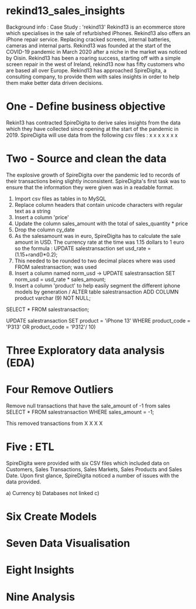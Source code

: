 # rekind13_sales_insights
Background info : Case Study : 'rekind13'
Rekind13 is an ecommerce store which specialises in the sale of refurbished iPhones. Rekind13 also offers an iPhone repair service. Replacing cracked screens, internal batteries, cameras and internal parts. Rekind13 was founded at the start of the COVID-19 pandemic in March 2020 after a niche in the market was noticed by Oisin. Rekind13 has been a roaring success, starting off with a simple screen repair in the west of Ireland, rekind13 now has fifty customers who are based all over Europe. Rekind13 has approached SpireDigita, a consulting company, to provide them with sales insights in order to help them make better data driven decisions. 

# One - Define business objective
Rekin13 has contracted SpireDigita to derive sales insights from the data which they have collected since opening at the start of the pandemic in 2019. SpireDigita will use data from the following csv files : x x x x x x x

# Two - Source and clean the data 
The explosive growth of SpireDigita over the pandemic led to records of their transactions being slightly inconsistent. SpireDigita's first task was to ensure that the information they were given was in a readable format.

1) Import csv files as tables in to MySQL
2) Replace column headers that contain unicode characters with regular text as a string
3) Insert a column 'price'
4) Update the column sales_amount with the total of sales_quantity * price
5) Drop the column cy_date
6) As the salesamount was in euro, SpireDigita has to calculate the sale amount in USD. The currency rate at the time was 1.15 dollars to 1 euro so the formula : UPDATE salestransaction set usd_rate = (1.15+rand()*0.2);
7) This needed to be rounded to two decimal places where was used
FROM salestransaction; was used
8) Insert a column named norm_usd -> UPDATE salestransaction
SET norm_usd = usd_rate * sales_amount;
9) Insert a column 'product' to help easily segment the different iphone models by generation / 
ALTER table salestransaction
ADD COLUMN product varchar (9) NOT NULL;

SELECT * FROM salestransaction;

UPDATE salestransaction
SET product = 'iPhone 13'
WHERE product_code = 'P313' OR product_code = 'P312'/
10)


# Three Exploratory data analysis (EDA)


# Four Remove Outliers
Remove null transactions that have the sale_amount of -1 from sales
SELECT * FROM salestransaction WHERE sales_amount = -1;

This removed transactions from X X X X


# Five : ETL
SpireDigita were provided with six CSV files which included data on Customers, Sales Transactions, Sales Markets, Sales Products and Sales Date. Upon first glance, SpireDigita noticed a number of issues with the data provided.

a) Currency
b) Databases not linked
c) 


# Six Create Models

# Seven Data Visualisation

# Eight Insights

# Nine Analysis
